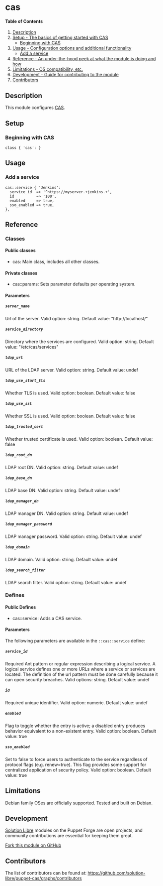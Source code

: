 # cas

#### Table of Contents

1. [Description](#description)
2. [Setup - The basics of getting started with CAS](#setup)
    * [Beginning with CAS](#beginning-with-cas)
3. [Usage - Configuration options and additional functionality](#usage)
    * [Add a service](#add-a-service)
4. [Reference - An under-the-hood peek at what the module is doing and how](#reference)
5. [Limitations - OS compatibility, etc.](#limitations)
6. [Development - Guide for contributing to the module](#development)
7. [Contributors](#contributors)

## Description

This module configures [CAS](https://wiki.jasig.org/display/CAS/Home).

## Setup

### Beginning with CAS

```puppet
class { 'cas': }
```

## Usage

### Add a service

```puppet
cas::service { 'Jenkins':
  service_id  => '^https://myserver.+jenkins.+',
  id          => '100',
  enabled     => true,
  sso_enabled => true,
},
```

## Reference

### Classes

#### Public classes

* cas: Main class, includes all other classes.

#### Private classes

* cas::params: Sets parameter defaults per operating system.

#### Parameters

##### `server_name`

Url of the server. Valid option: string. Default value: "http://localhost/"

##### `service_directory`

Directory where the services are configured. Valid option: string. Default value: "/etc/cas/services"

##### `ldap_url`

URL of the LDAP server. Valid option: string. Default value: undef

##### `ldap_use_start_tls`

Whether TLS is used. Valid option: boolean. Default value: false

##### `ldap_use_ssl`

Whether SSL is used. Valid option: boolean. Default value: false

##### `ldap_trusted_cert`

Whether trusted certificate is used. Valid option: boolean. Default value: false

##### `ldap_root_dn`

LDAP root DN. Valid option: string. Default value: undef

##### `ldap_base_dn`

LDAP base DN. Valid option: string. Default value: undef

##### `ldap_manager_dn`

LDAP manager DN. Valid option: string. Default value: undef

##### `ldap_manager_password`

LDAP manager password. Valid option: string. Default value: undef

##### `ldap_domain`

LDAP domain. Valid option: string. Default value: undef

##### `ldap_search_filter`

LDAP search filter. Valid option: string. Default value: undef

### Defines

#### Public Defines

* cas::service: Adds a CAS service.

#### Parameters

The following parameters are available in the `::cas::service` define:

##### `service_id`

Required Ant pattern or regular expression describing a logical service. A logical service defines one or more URLs where a service or services are located. The definition of the url pattern must be done carefully because it can open security breaches. Valid options: string. Default value: undef

##### `id`

Required unique identifier. Valid option: numeric. Default value: undef

##### `enabled`

Flag to toggle whether the entry is active; a disabled entry produces behavior equivalent to a non-existent entry. Valid option: boolean. Default value: true

##### `sso_enabled`
Set to false to force users to authenticate to the service regardless of protocol flags (e.g. renew=true). This flag provides some support for centralized application of security policy. Valid option: boolean. Default value: true

## Limitations

Debian family OSes are officially supported. Tested and built on Debian.

## Development

[Solution Libre](https://www.solution-libre.fr) modules on the Puppet Forge are open projects, and community contributions are essential for keeping them great.

[Fork this module on GitHub](https://github.com/solution-libre/puppet-cas/fork)

## Contributors

The list of contributors can be found at: https://github.com/solution-libre/puppet-cas/graphs/contributors
